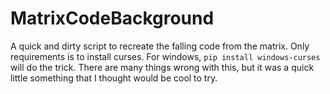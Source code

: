 # MatrixCodeBackground
A quick and dirty script to recreate the falling code from the matrix.  Only requirements is to install curses.  For windows, `pip install windows-curses` will do the trick.  There are many things wrong with this, but it was a quick little something that I thought would be cool to try.
